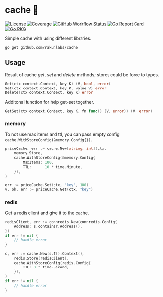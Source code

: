 # cache 🔗

[![License](https://img.shields.io/github/license/rakunlabs/cache?color=red&style=flat-square)](https://raw.githubusercontent.com/rakunlabs/cache/main/LICENSE)
[![Coverage](https://img.shields.io/sonar/coverage/rakunlabs_cache?logo=sonarcloud&server=https%3A%2F%2Fsonarcloud.io&style=flat-square)](https://sonarcloud.io/summary/overall?id=rakunlabs_cache)
[![GitHub Workflow Status](https://img.shields.io/github/actions/workflow/status/rakunlabs/cache/test.yml?branch=main&logo=github&style=flat-square&label=ci)](https://github.com/rakunlabs/cache/actions)
[![Go Report Card](https://goreportcard.com/badge/github.com/rakunlabs/cache?style=flat-square)](https://goreportcard.com/report/github.com/rakunlabs/cache)
[![Go PKG](https://raw.githubusercontent.com/rakunlabs/guide/main/badge/custom/reference.svg)](https://pkg.go.dev/github.com/rakunlabs/cache)

Simple cache with using different libraries.

```sh
go get github.com/rakunlabs/cache
```

## Usage

Result of cache _get_, _set_ and _delete_ methods; stores could be force to types.

```go
Get(ctx context.Context, key K) (V, bool, error)
Set(ctx context.Context, key K, value V) error
Delete(ctx context.Context, key K) error
```

Additonal function for help get-set together.

```go
GetSet(ctx context.Context, key K, fn func() (V, error)) (V, error)
```

### memory

To not use max items and ttl, you can pass empty config `cache.WithStoreConfig(&memory.Config{})`.

```go
priceCache, err := cache.New[string, int](ctx,
    memory.Store,
    cache.WithStoreConfig(&memory.Config{
        MaxItems: 100,
        TTL:      10 * time.Minute,
    }),
)

err := priceCache.Set(ctx, "key", 100)
v, ok, err := priceCache.Get(ctx, "key")
```

### redis

Get a redis client and give it to the cache.

```go
redisClient, err := connredis.New(connredis.Config{
    Address: s.container.Address(),
})
if err != nil {
    // handle error
}

c, err := cache.New(s.T().Context(),
    redis.Store(redisClient),
    cache.WithStoreConfig(redis.Config{
        TTL: 3 * time.Second,
    }),
)
if err != nil {
    // handle error
}
```
